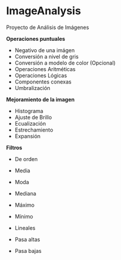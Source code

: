 ImageAnalysis
=============

Proyecto de Análisis de Imágenes

**Operaciones puntuales**
- Negativo de una imágen
- Conversión a nivel de gris
- Conversión a modelo de color (Opcional)
- Operaciones Aritméticas
- Operaciones Lógicas
- Componentes conexas
- Umbralización

**Mejoramiento de la imagen**
- Histograma
- Ajuste de Brillo
- Ecualización
- Estrechamiento
- Expansión


**Filtros**
- De orden
 - Media
 - Moda
 - Mediana
 - Máximo
 - Mínimo

- Lineales
 - Pasa altas
 - Pasa bajas
